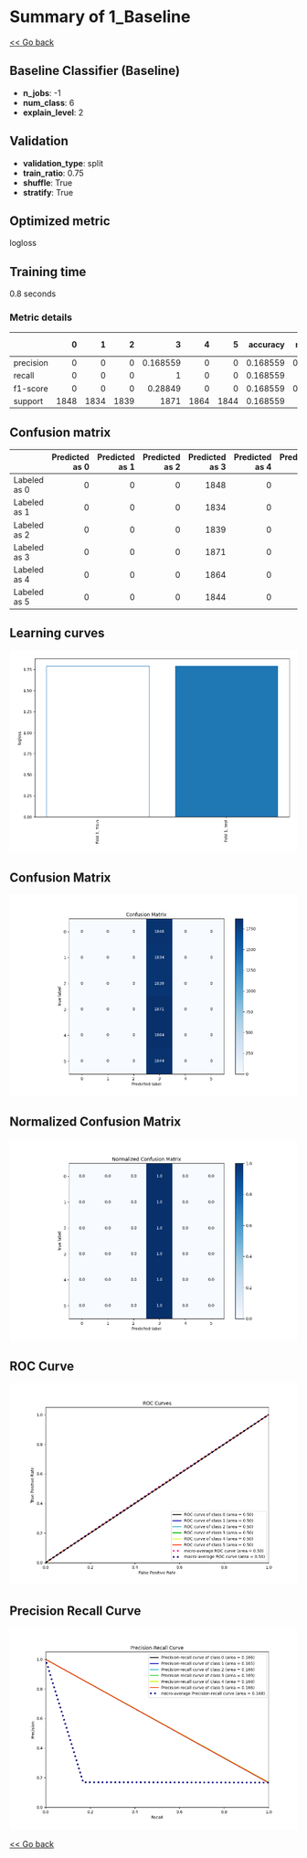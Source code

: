 # Summary of 1_Baseline

[<< Go back](../README.md)


## Baseline Classifier (Baseline)
- **n_jobs**: -1
- **num_class**: 6
- **explain_level**: 2

## Validation
 - **validation_type**: split
 - **train_ratio**: 0.75
 - **shuffle**: True
 - **stratify**: True

## Optimized metric
logloss

## Training time

0.8 seconds

### Metric details
|           |    0 |    1 |    2 |           3 |    4 |    5 |   accuracy |     macro avg |   weighted avg |   logloss |
|:----------|-----:|-----:|-----:|------------:|-----:|-----:|-----------:|--------------:|---------------:|----------:|
| precision |    0 |    0 |    0 |    0.168559 |    0 |    0 |   0.168559 |     0.0280931 |      0.028412  |   1.79173 |
| recall    |    0 |    0 |    0 |    1        |    0 |    0 |   0.168559 |     0.166667  |      0.168559  |   1.79173 |
| f1-score  |    0 |    0 |    0 |    0.28849  |    0 |    0 |   0.168559 |     0.0480816 |      0.0486274 |   1.79173 |
| support   | 1848 | 1834 | 1839 | 1871        | 1864 | 1844 |   0.168559 | 11100         |  11100         |   1.79173 |


## Confusion matrix
|              |   Predicted as 0 |   Predicted as 1 |   Predicted as 2 |   Predicted as 3 |   Predicted as 4 |   Predicted as 5 |
|:-------------|-----------------:|-----------------:|-----------------:|-----------------:|-----------------:|-----------------:|
| Labeled as 0 |                0 |                0 |                0 |             1848 |                0 |                0 |
| Labeled as 1 |                0 |                0 |                0 |             1834 |                0 |                0 |
| Labeled as 2 |                0 |                0 |                0 |             1839 |                0 |                0 |
| Labeled as 3 |                0 |                0 |                0 |             1871 |                0 |                0 |
| Labeled as 4 |                0 |                0 |                0 |             1864 |                0 |                0 |
| Labeled as 5 |                0 |                0 |                0 |             1844 |                0 |                0 |

## Learning curves
![Learning curves](learning_curves.png)
## Confusion Matrix

![Confusion Matrix](confusion_matrix.png)


## Normalized Confusion Matrix

![Normalized Confusion Matrix](confusion_matrix_normalized.png)


## ROC Curve

![ROC Curve](roc_curve.png)


## Precision Recall Curve

![Precision Recall Curve](precision_recall_curve.png)



[<< Go back](../README.md)
